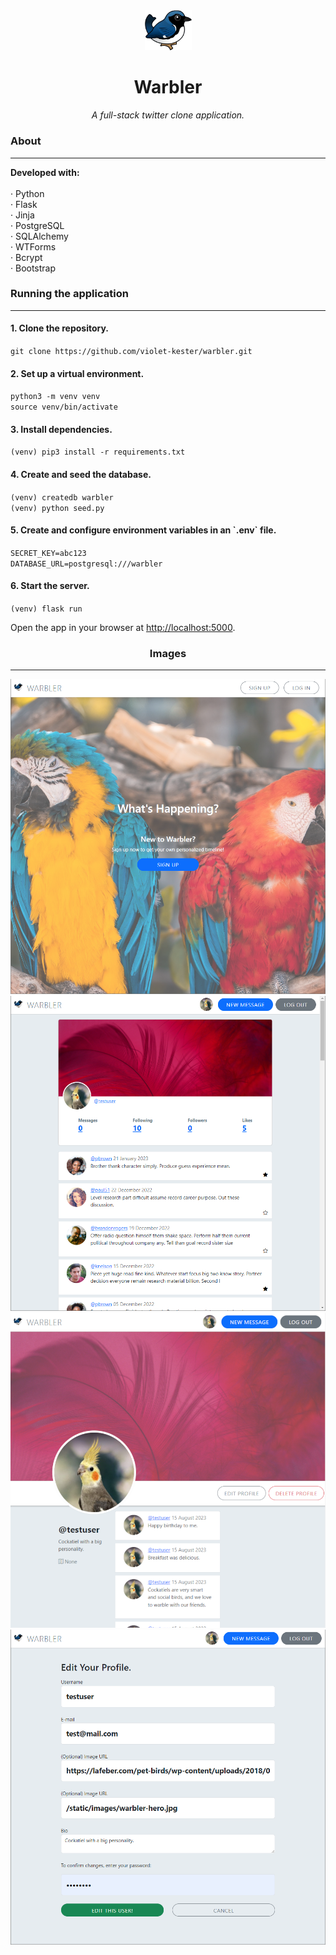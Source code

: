 <!-- header -->

<div align='center'>
    <img src='/static/images/warbler-logo.png' width='75px' alt='Logo'>
  <h1>Warbler</h1>
  <p>
    <i>A full-stack twitter clone application.</i>
  </p>
<!--   <p>
    <a href='https://violetkester-warbler.onrender.com' target='_blank'>View Demo</a>
  </p> -->
</div>

<!-- content -->

<div>
  <h3>About</h3>
  <hr/>
  <p>
    <b>Developed with:</b><br/><br/>
    · Python<br/>
    · Flask<br/>
    · Jinja<br/>
    · PostgreSQL<br/>
    · SQLAlchemy<br/>
    · WTForms<br/>
    · Bcrypt<br/>
    · Bootstrap<br/>
  </p>
<!--   <h3>Log in</h3>
  <hr/>
  <p>
    <code>username: testuser</code><br />
    <code>password: password</code>
  </p> -->
  <h3>Running the application</h3>
  <hr/>
  <h4>1. Clone the repository.</h4>
  <p>
    <code>git clone https://github.com/violet-kester/warbler.git</code>
  </p>
    <h4>2. Set up a virtual environment.</h4>
  <p>
    <code>python3 -m venv venv</code><br/>
    <code>source venv/bin/activate</code>
  </p>
  <h4>
    3. Install dependencies.
  </h4>
  <p>
    <code>(venv) pip3 install -r requirements.txt</code>
  </p>
  <h4>
    4. Create and seed the database.
  </h4>
    <code>(venv) createdb warbler</code><br/>
    <code>(venv) python seed.py</code><br/>
  <p>
  </p>
  <h4>
    5. Create and configure environment variables in an `.env` file.
  </h4>
    <code>SECRET_KEY=abc123</code><br/>
    <code>DATABASE_URL=postgresql:///warbler</code><br/>
  <p>
  <h4>
    6. Start the server.
  </h4>
  <p>
    <code>(venv) flask run</code>
  <p>
  <p>
    Open the app in your browser at <a href='http://localhost:5000'>http://localhost:5000</a>.
  </p>
</div>

<!-- images  -->

<div align='center'>
  <h3>Images</h3>
  <hr/>
  <div class='images-container'>
    <img src='/static/images/warbler-screenshot-1.png' alt='Warbler screenshot 1'>
    <img src='/static/images/warbler-screenshot-2.png' alt='Warbler screenshot 2'>
    <img src='/static/images/warbler-screenshot-3.png' alt='Warbler screenshot 3'>
    <img src='/static/images/warbler-screenshot-4.png' alt='Warbler screenshot 4'>
  </div>
</div>
